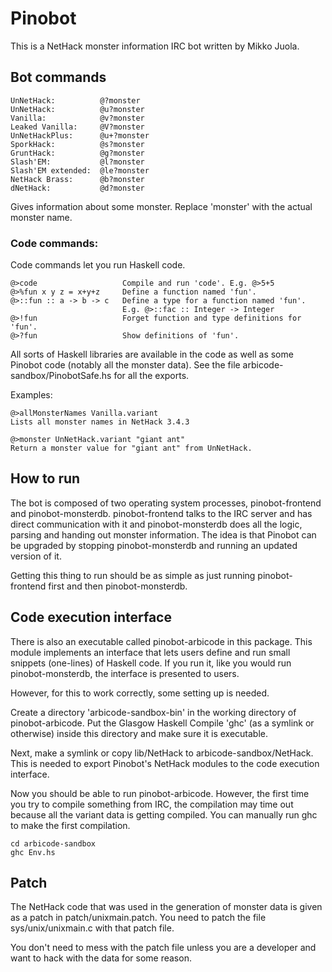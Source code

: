 Pinobot
=======

This is a NetHack monster information IRC bot written by Mikko Juola.

Bot commands
--------

    UnNetHack:          @?monster
    UnNetHack:          @u?monster
    Vanilla:            @v?monster
    Leaked Vanilla:     @V?monster
    UnNetHackPlus:      @u+?monster
    SporkHack:          @s?monster
    GruntHack:          @g?monster
    Slash'EM:           @l?monster
    Slash'EM extended:  @le?monster
    NetHack Brass:      @b?monster
    dNetHack:           @d?monster

Gives information about some monster. Replace 'monster' with the actual monster
name.

### Code commands:

Code commands let you run Haskell code.

    @>code                   Compile and run 'code'. E.g. @>5+5
    @>%fun x y z = x+y+z     Define a function named 'fun'.
    @>::fun :: a -> b -> c   Define a type for a function named 'fun'.
                             E.g. @>::fac :: Integer -> Integer
    @>!fun                   Forget function and type definitions for 'fun'.
    @>?fun                   Show definitions of 'fun'.

All sorts of Haskell libraries are available in the code as well as some
Pinobot code (notably all the monster data). See the file
arbicode-sandbox/PinobotSafe.hs for all the exports.

Examples:

    @>allMonsterNames Vanilla.variant
    Lists all monster names in NetHack 3.4.3

    @>monster UnNetHack.variant "giant ant"
    Return a monster value for "giant ant" from UnNetHack.

How to run
----------

The bot is composed of two operating system processes, pinobot-frontend and
pinobot-monsterdb. pinobot-frontend talks to the IRC server and has direct
communication with it and pinobot-monsterdb does all the logic, parsing and
handing out monster information. The idea is that Pinobot can be upgraded by
stopping pinobot-monsterdb and running an updated version of it.

Getting this thing to run should be as simple as just running pinobot-frontend
first and then pinobot-monsterdb.

Code execution interface
------------------------

There is also an executable called pinobot-arbicode in this package. This
module implements an interface that lets users define and run small snippets
(one-lines) of Haskell code. If you run it, like you would run
pinobot-monsterdb, the interface is presented to users.

However, for this to work correctly, some setting up is needed.

Create a directory 'arbicode-sandbox-bin' in the working directory of
pinobot-arbicode. Put the Glasgow Haskell Compile 'ghc' (as a symlink or
otherwise) inside this directory and make sure it is executable.

Next, make a symlink or copy lib/NetHack to arbicode-sandbox/NetHack. This is
needed to export Pinobot's NetHack modules to the code execution interface.

Now you should be able to run pinobot-arbicode. However, the first time you try
to compile something from IRC, the compilation may time out because all the
variant data is getting compiled. You can manually run ghc to make the first
compilation.

    cd arbicode-sandbox
    ghc Env.hs

Patch
-----

The NetHack code that was used in the generation of monster data is given as a
patch in patch/unixmain.patch. You need to patch the file sys/unix/unixmain.c
with that patch file.

You don't need to mess with the patch file unless you are a developer and want
to hack with the data for some reason.

